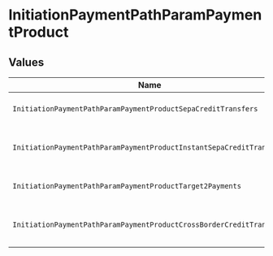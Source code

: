 # InitiationPaymentPathParamPaymentProduct


## Values

| Name                                                                 | Value                                                                |
| -------------------------------------------------------------------- | -------------------------------------------------------------------- |
| `InitiationPaymentPathParamPaymentProductSepaCreditTransfers`        | sepa-credit-transfers                                                |
| `InitiationPaymentPathParamPaymentProductInstantSepaCreditTransfers` | instant-sepa-credit-transfers                                        |
| `InitiationPaymentPathParamPaymentProductTarget2Payments`            | target-2-payments                                                    |
| `InitiationPaymentPathParamPaymentProductCrossBorderCreditTransfers` | cross-border-credit-transfers                                        |